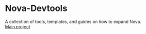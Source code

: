 # Nova-Devtools
A collection of tools, templates, and guides on how to expand Nova.  
[Main project](https://github.com/00Julian00/Nova)
